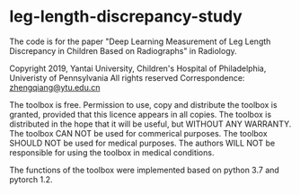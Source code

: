 # leg-length-discrepancy-study
The code is for the paper "Deep Learning Measurement of Leg Length Discrepancy in Children Based on Radiographs" in Radiology.

Copyright 2019, Yantai University, Children's Hospital of Philadelphia, Univeristy of Pennsylvania
All rights reserved
Correspondence: zhengqiang@ytu.edu.cn

The toolbox is free. Permission to use, copy and distribute the toolbox is granted, provided that this licence appears in all copies.
The toolbox is distributed in the hope that it will be useful, but WITHOUT ANY WARRANTY.
The toolbox CAN NOT be used for commerical purposes. The toolbox SHOULD NOT be used for medical purposes. 
The authors WILL NOT be responsible for using the toolbox in medical conditions.

The functions of the toolbox were implemented based on python 3.7 and pytorch 1.2.
